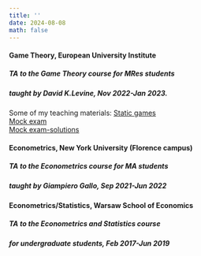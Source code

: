 ```yaml
---
title: ''
date: 2024-08-08
math: false
---
```

#### **Game Theory**, European University Institute  
##### TA to the Game Theory course for MRes students 
##### taught by David K.Levine, Nov 2022-Jan 2023.
Some of my teaching materials: 
[Static games](/uploads/Static%20game-example.pdf)\
[Mock exam](/uploads/Mock%20exam.pdf)\
[Mock exam-solutions](/uploads/Mock%20exam-solutions.pdf)

#### **Econometrics**, New York University (Florence campus)  
##### TA to the Econometrics course for MA students 
##### taught by Giampiero Gallo, Sep 2021-Jun 2022

#### **Econometrics/Statistics**, Warsaw School of Economics  
##### TA to the Econometrics and Statistics course 
##### for undergraduate students, Feb 2017-Jun 2019